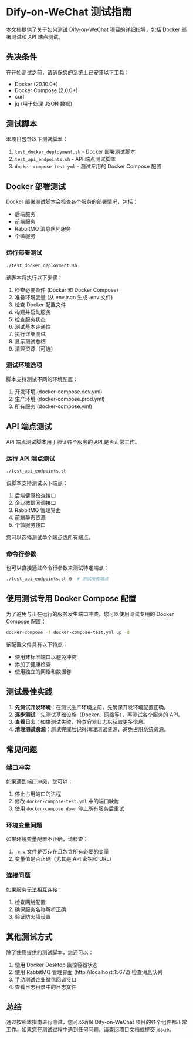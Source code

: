 # Dify-on-WeChat 测试指南

本文档提供了关于如何测试 Dify-on-WeChat 项目的详细指导，包括 Docker 部署测试和 API 端点测试。

## 先决条件

在开始测试之前，请确保您的系统上已安装以下工具：

- Docker (20.10.0+)
- Docker Compose (2.0.0+)
- curl
- jq (用于处理 JSON 数据)

## 测试脚本

本项目包含以下测试脚本：

1. `test_docker_deployment.sh` - Docker 部署测试脚本
2. `test_api_endpoints.sh` - API 端点测试脚本
3. `docker-compose-test.yml` - 测试专用的 Docker Compose 配置

## Docker 部署测试

Docker 部署测试脚本会检查各个服务的部署情况，包括：

- 后端服务
- 前端服务
- RabbitMQ 消息队列服务
- 个微服务

### 运行部署测试

```bash
./test_docker_deployment.sh
```

该脚本将执行以下步骤：

1. 检查必要条件 (Docker 和 Docker Compose)
2. 准备环境变量 (从 env.json 生成 .env 文件)
3. 检查 Docker 配置文件
4. 构建并启动服务
5. 检查服务状态
6. 测试基本连通性
7. 执行详细测试
8. 显示测试总结
9. 清理资源（可选）

### 测试环境选项

脚本支持测试不同的环境配置：

1. 开发环境 (docker-compose.dev.yml)
2. 生产环境 (docker-compose.prod.yml)
3. 所有服务 (docker-compose.yml)

## API 端点测试

API 端点测试脚本用于验证各个服务的 API 是否正常工作。

### 运行 API 端点测试

```bash
./test_api_endpoints.sh
```

该脚本支持测试以下端点：

1. 后端健康检查接口
2. 企业微信回调接口
3. RabbitMQ 管理界面
4. 前端静态资源
5. 个微服务接口

您可以选择测试单个端点或所有端点。

### 命令行参数

也可以直接通过命令行参数来测试特定端点：

```bash
./test_api_endpoints.sh 6  # 测试所有端点
```

## 使用测试专用 Docker Compose 配置

为了避免与正在运行的服务发生端口冲突，您可以使用测试专用的 Docker Compose 配置：

```bash
docker-compose -f docker-compose-test.yml up -d
```

该配置文件具有以下特点：

- 使用非标准端口以避免冲突
- 添加了健康检查
- 使用独立的网络和数据卷

## 测试最佳实践

1. **先测试开发环境**：在测试生产环境之前，先确保开发环境配置正确。
2. **逐步测试**：先测试基础设施（Docker、网络等），再测试各个服务的 API。
3. **查看日志**：如果测试失败，检查容器日志以获取更多信息。
4. **清理测试资源**：测试完成后记得清理测试资源，避免占用系统资源。

## 常见问题

### 端口冲突

如果遇到端口冲突，您可以：

1. 停止占用端口的进程
2. 修改 `docker-compose-test.yml` 中的端口映射
3. 使用 `docker-compose down` 停止所有服务后重试

### 环境变量问题

如果环境变量配置不正确，请检查：

1. `.env` 文件是否存在且包含所有必要的变量
2. 变量值是否正确（尤其是 API 密钥和 URL）

### 连接问题

如果服务无法相互连接：

1. 检查网络配置
2. 确保服务名称解析正确
3. 验证防火墙设置

## 其他测试方式

除了使用提供的测试脚本，您还可以：

1. 使用 Docker Desktop 监控容器状态
2. 使用 RabbitMQ 管理界面 (http://localhost:15672) 检查消息队列
3. 手动测试企业微信回调接口
4. 查看日志目录中的日志文件

## 总结

通过按照本指南进行测试，您可以确保 Dify-on-WeChat 项目的各个组件都正常工作。如果您在测试过程中遇到任何问题，请查阅项目文档或提交 issue。
